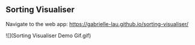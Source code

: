 ## Sorting Visualiser 

Navigate to the web app: 
https://gabrielle-lau.github.io/sorting-visualiser/

![](Sorting Visualiser Demo Gif.gif)

